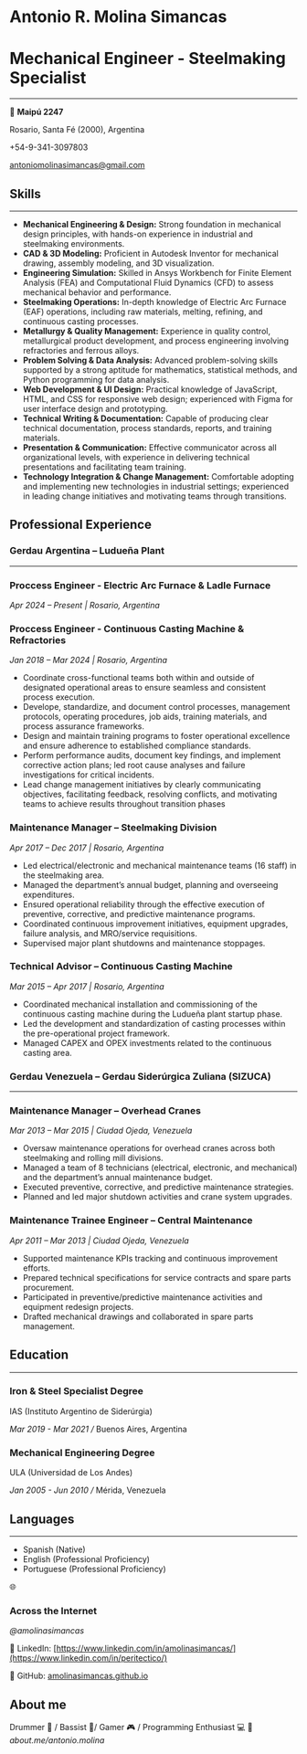 # Antonio R. Molina Simancas

# **Mechanical Engineer -** Steelmaking Specialist

---

<aside>

🏡 **Maipú 2247**

Rosario, Santa Fé (2000), Argentina

+54-9-341-3097803

[antoniomolinasimancas@gmail.com](mailto:antoniomolinasimancas@gmail.com)

</aside>

## **Skills**

---

- **Mechanical Engineering & Design:** Strong foundation in mechanical design principles, with hands-on experience in industrial and steelmaking environments.
- **CAD & 3D Modeling:** Proficient in Autodesk Inventor for mechanical drawing, assembly modeling, and 3D visualization.
- **Engineering Simulation:** Skilled in Ansys Workbench for Finite Element Analysis (FEA) and Computational Fluid Dynamics (CFD) to assess mechanical behavior and performance.
- **Steelmaking Operations:** In-depth knowledge of Electric Arc Furnace (EAF) operations, including raw materials, melting, refining, and continuous casting processes.
- **Metallurgy & Quality Management:** Experience in quality control, metallurgical product development, and process engineering involving refractories and ferrous alloys.
- **Problem Solving & Data Analysis:** Advanced problem-solving skills supported by a strong aptitude for mathematics, statistical methods, and Python programming for data analysis.
- **Web Development & UI Design:** Practical knowledge of JavaScript, HTML, and CSS for responsive web design; experienced with Figma for user interface design and prototyping.
- **Technical Writing & Documentation:** Capable of producing clear technical documentation, process standards, reports, and training materials.
- **Presentation & Communication:** Effective communicator across all organizational levels, with experience in delivering technical presentations and facilitating team training.
- **Technology Integration & Change Management:** Comfortable adopting and implementing new technologies in industrial settings; experienced in leading change initiatives and motivating teams through transitions.

## **Professional Experience**

### **Gerdau Argentina – Ludueña Plant**

---

### **Proccess Engineer - Electric Arc Furnace & Ladle Furnace**

*Apr 2024 – Present | Rosario, Argentina*

### **Proccess Engineer - Continuous Casting Machine & Refractories**

*Jan 2018 – Mar 2024 | Rosario, Argentina*

- Coordinate cross-functional teams both within and outside of designated operational areas to ensure seamless and consistent process execution.
- Develope, standardize, and document control processes, management protocols, operating procedures, job aids, training materials, and process assurance frameworks.
- Design and maintain training programs to foster operational excellence and ensure adherence to established compliance standards.
- Perform performance audits, document key findings, and implement corrective action plans; led root cause analyses and failure investigations for critical incidents.
- Lead change management initiatives by clearly communicating objectives, facilitating feedback, resolving conflicts, and motivating teams to achieve results throughout transition phases

### **Maintenance Manager – Steelmaking Division**

*Apr 2017 – Dec 2017 | Rosario, Argentina*

- Led electrical/electronic and mechanical maintenance teams (16 staff) in the steelmaking area.
- Managed the department’s annual budget, planning and overseeing expenditures.
- Ensured operational reliability through the effective execution of preventive, corrective, and predictive maintenance programs.
- Coordinated continuous improvement initiatives, equipment upgrades, failure analysis, and MRO/service requisitions.
- Supervised major plant shutdowns and maintenance stoppages.

### **Technical Advisor – Continuous Casting Machine**

*Mar 2015 – Apr 2017 | Rosario, Argentina*

- Coordinated mechanical installation and commissioning of the continuous casting machine during the Ludueña plant startup phase.
- Led the development and standardization of casting processes within the pre-operational project framework.
- Managed CAPEX and OPEX investments related to the continuous casting area.

### **Gerdau Venezuela – Gerdau Siderúrgica Zuliana (SIZUCA)**

---

### **Maintenance Manager – Overhead Cranes**

*Mar 2013 – Mar 2015 | Ciudad Ojeda, Venezuela*

- Oversaw maintenance operations for overhead cranes across both steelmaking and rolling mill divisions.
- Managed a team of 8 technicians (electrical, electronic, and mechanical) and the department’s annual maintenance budget.
- Executed preventive, corrective, and predictive maintenance strategies.
- Planned and led major shutdown activities and crane system upgrades.

### **Maintenance Trainee Engineer – Central Maintenance**

*Apr 2011 – Mar 2013 | Ciudad Ojeda, Venezuela*

- Supported maintenance KPIs tracking and continuous improvement efforts.
- Prepared technical specifications for service contracts and spare parts procurement.
- Participated in preventive/predictive maintenance activities and equipment redesign projects.
- Drafted mechanical drawings and collaborated in spare parts management.

## **Education**

---

### Iron & Steel Specialist Degree

IAS (Instituto Argentino de Siderúrgia)

*Mar 2019 - Mar 2021 /* Buenos Aires, Argentina

### Mechanical Engineering Degree

ULA (Universidad de Los Andes)

*Jan 2005 - Jun 2010 /* Mérida, Venezuela

## **Languages**

---

- Spanish (Native)
- English (Professional Proficiency)
- Portuguese (Professional Proficiency)

<aside>
🌐

### **Across the Internet**

*@amolinasimancas*

💼 LinkedIn: [https://www.linkedin.com/in/amolinasimancas/](https://www.linkedin.com/in/peritectico/)

🐙 GitHub: [amolinasimancas.github.io](http://amolinasimancas.github.io/)

</aside>

## About me

Drummer 🥁 / Bassist 🎸/ Gamer 🎮 / Programming Enthusiast 💻 
🔗 *about.me/antonio.molina*
